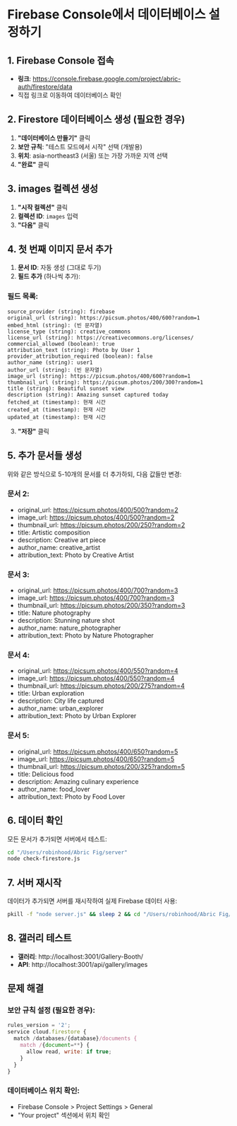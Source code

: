 # Firebase Console에서 데이터베이스 설정하기

## 1. Firebase Console 접속
- **링크**: https://console.firebase.google.com/project/abric-auth/firestore/data
- 직접 링크로 이동하여 데이터베이스 확인

## 2. Firestore 데이터베이스 생성 (필요한 경우)
1. **"데이터베이스 만들기"** 클릭
2. **보안 규칙**: "테스트 모드에서 시작" 선택 (개발용)
3. **위치**: asia-northeast3 (서울) 또는 가장 가까운 지역 선택
4. **"완료"** 클릭

## 3. images 컬렉션 생성
1. **"시작 컬렉션"** 클릭
2. **컬렉션 ID**: `images` 입력
3. **"다음"** 클릭

## 4. 첫 번째 이미지 문서 추가
1. **문서 ID**: 자동 생성 (그대로 두기)
2. **필드 추가** (하나씩 추가):

### 필드 목록:
```
source_provider (string): firebase
original_url (string): https://picsum.photos/400/600?random=1
embed_html (string): (빈 문자열)
license_type (string): creative_commons
license_url (string): https://creativecommons.org/licenses/
commercial_allowed (boolean): true
attribution_text (string): Photo by User 1
provider_attribution_required (boolean): false
author_name (string): user1
author_url (string): (빈 문자열)
image_url (string): https://picsum.photos/400/600?random=1
thumbnail_url (string): https://picsum.photos/200/300?random=1
title (string): Beautiful sunset view
description (string): Amazing sunset captured today
fetched_at (timestamp): 현재 시간
created_at (timestamp): 현재 시간
updated_at (timestamp): 현재 시간
```

3. **"저장"** 클릭

## 5. 추가 문서들 생성
위와 같은 방식으로 5-10개의 문서를 더 추가하되, 다음 값들만 변경:

### 문서 2:
- original_url: https://picsum.photos/400/500?random=2
- image_url: https://picsum.photos/400/500?random=2
- thumbnail_url: https://picsum.photos/200/250?random=2
- title: Artistic composition
- description: Creative art piece
- author_name: creative_artist
- attribution_text: Photo by Creative Artist

### 문서 3:
- original_url: https://picsum.photos/400/700?random=3
- image_url: https://picsum.photos/400/700?random=3
- thumbnail_url: https://picsum.photos/200/350?random=3
- title: Nature photography
- description: Stunning nature shot
- author_name: nature_photographer
- attribution_text: Photo by Nature Photographer

### 문서 4:
- original_url: https://picsum.photos/400/550?random=4
- image_url: https://picsum.photos/400/550?random=4
- thumbnail_url: https://picsum.photos/200/275?random=4
- title: Urban exploration
- description: City life captured
- author_name: urban_explorer
- attribution_text: Photo by Urban Explorer

### 문서 5:
- original_url: https://picsum.photos/400/650?random=5
- image_url: https://picsum.photos/400/650?random=5
- thumbnail_url: https://picsum.photos/200/325?random=5
- title: Delicious food
- description: Amazing culinary experience
- author_name: food_lover
- attribution_text: Photo by Food Lover

## 6. 데이터 확인
모든 문서가 추가되면 서버에서 테스트:
```bash
cd "/Users/robinhood/Abric Fig/server"
node check-firestore.js
```

## 7. 서버 재시작
데이터가 추가되면 서버를 재시작하여 실제 Firebase 데이터 사용:
```bash
pkill -f "node server.js" && sleep 2 && cd "/Users/robinhood/Abric Fig/server" && node server.js
```

## 8. 갤러리 테스트
- **갤러리**: http://localhost:3001/Gallery-Booth/
- **API**: http://localhost:3001/api/gallery/images

## 문제 해결

### 보안 규칙 설정 (필요한 경우):
```javascript
rules_version = '2';
service cloud.firestore {
  match /databases/{database}/documents {
    match /{document=**} {
      allow read, write: if true;
    }
  }
}
```

### 데이터베이스 위치 확인:
- Firebase Console > Project Settings > General
- "Your project" 섹션에서 위치 확인
